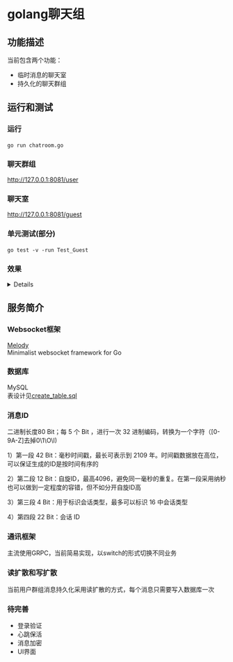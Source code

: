 # golang聊天组

## 功能描述
当前包含两个功能：
- 临时消息的聊天室
- 持久化的聊天群组

## 运行和测试
### 运行  
`go run chatroom.go`  
### 聊天群组  
http://127.0.0.1:8081/user  
### 聊天室  
http://127.0.0.1:8081/guest  
### 单元测试(部分) 
`go test -v -run Test_Guest`  
### 效果  
<details>
<img src="docs/user.png"/> 
<img src="docs/guest.png" style="80%"/> 
</details>

## 服务简介
### Websocket框架
[Melody](https://github.com/olahol/melody)  
Minimalist websocket framework for Go

### 数据库
MySQL  
表设计见[create_table.sql](https://github.com/qew21/go-chatroom/blob/master/sql/create_table.sql)

### 消息ID
二进制长度80 Bit；每 5 个 Bit ，进行一次 32 进制编码，转换为一个字符（[0-9A-Z]去掉0\1\O\I)

1）第一段 42 Bit：毫秒时间戳，最长可表示到 2109 年。时间戳数据放在高位，可以保证生成的ID是按时间有序的

2）第二段 12 Bit：自旋ID，最高4096，避免同一毫秒的重复。在第一段采用纳秒也可以做到一定程度的容错，但不如分开自旋ID高

3）第三段 4 Bit：用于标识会话类型，最多可以标识 16 中会话类型

4）第四段 22 Bit：会话 ID 

### 通讯框架
主流使用GRPC，当前简易实现，以switch的形式切换不同业务

### 读扩散和写扩散
当前用户群组消息持久化采用读扩散的方式，每个消息只需要写入数据库一次

### 待完善
- 登录验证  
- 心跳保活
- 消息加密
- UI界面



 
